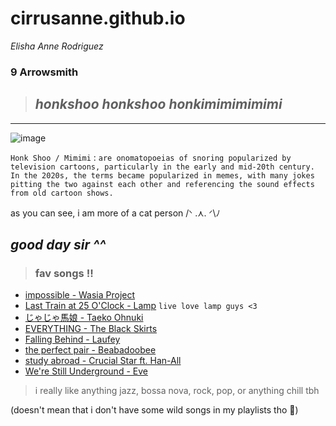 # cirrusanne.github.io
*Elisha Anne Rodriguez*
### **9 Arrowsmith**
> ## *honkshoo honkshoo honkimimimimimi*
---
![image](https://external-preview.redd.it/nq-QgCQANY2WLPh6s3-rrWGwipp71ajbZ0HpjpHkOqo.png?format=pjpg&auto=webp&s=3b394cd47a51f23e35a6eee090f91d089eb02d4b)

`Honk Shoo / Mimimi`
: `are onomatopoeias of snoring popularized by television cartoons, particularly in the early and mid-20th century. In the 2020s, the terms became popularized in memes, with many jokes pitting the two against each other and referencing the sound effects from old cartoon shows.`

as you can see, i am more of a cat person /ᐠ .⋏. ᐟ\ﾉ

*good day sir ^^*
---
> ### **fav songs !!**
- [impossible - Wasia Project](https://www.youtube.com/watch?v=9o94oEX3od8)
- [Last Train at 25 O'Clock - Lamp](https://www.youtube.com/watch?v=yDOx_Duc498)
`live love lamp guys <3`
- [じゃじゃ馬娘 - Taeko Ohnuki](https://youtu.be/3rHObjo2Bu4?list=PLP1lC0FnuI0KTPg1PB1yXaRRt6NhkVRZE)
- [EVERYTHING - The Black Skirts](https://www.youtube.com/watch?v=ITnT4L988G0)
- [Falling Behind - Laufey](https://youtu.be/Ej8RhiSv2-4)
- [the perfect pair - Beabadoobee](https://www.youtube.com/watch?v=HwtEBQiuX-c)
- [study abroad - Crucial Star ft. Han-All](https://youtu.be/IEFcJXRd6Ek)
- [We're Still Underground - Eve](https://www.youtube.com/watch?v=nBteO-bU78Y)

> i really like anything jazz, bossa nova, rock, pop, or anything chill tbh

(doesn't mean that i don't have some wild songs in my playlists tho 👀)

